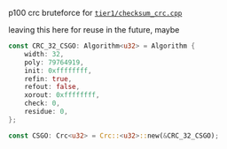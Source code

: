 p100 crc bruteforce for [`tier1/checksum_crc.cpp`](https://github.com/ValveSoftware/source-sdk-2013/blob/master/sp/src/tier1/checksum_crc.cpp)

leaving this here for reuse in the future, maybe

```rust
const CRC_32_CSGO: Algorithm<u32> = Algorithm {
    width: 32,
    poly: 79764919,
    init: 0xffffffff,
    refin: true,
    refout: false,
    xorout: 0xffffffff,
    check: 0,
    residue: 0,
};

const CSGO: Crc<u32> = Crc::<u32>::new(&CRC_32_CSGO);
```
